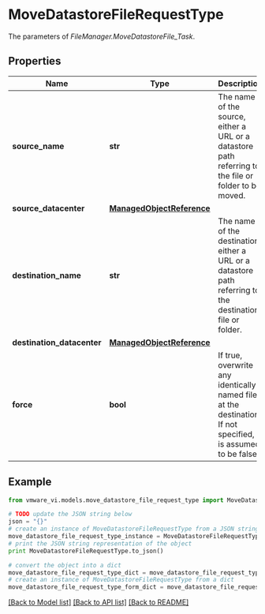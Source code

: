 # MoveDatastoreFileRequestType

The parameters of *FileManager.MoveDatastoreFile_Task*. 

## Properties
Name | Type | Description | Notes
------------ | ------------- | ------------- | -------------
**source_name** | **str** | The name of the source, either a URL or a datastore path referring to the file or folder to be moved.  | 
**source_datacenter** | [**ManagedObjectReference**](ManagedObjectReference.md) |  | [optional] 
**destination_name** | **str** | The name of the destination, either a URL or a datastore path referring to the destination file or folder.  | 
**destination_datacenter** | [**ManagedObjectReference**](ManagedObjectReference.md) |  | [optional] 
**force** | **bool** | If true, overwrite any identically named file at the destination. If not specified, it is assumed to be false.  | [optional] 

## Example

```python
from vmware_vi.models.move_datastore_file_request_type import MoveDatastoreFileRequestType

# TODO update the JSON string below
json = "{}"
# create an instance of MoveDatastoreFileRequestType from a JSON string
move_datastore_file_request_type_instance = MoveDatastoreFileRequestType.from_json(json)
# print the JSON string representation of the object
print MoveDatastoreFileRequestType.to_json()

# convert the object into a dict
move_datastore_file_request_type_dict = move_datastore_file_request_type_instance.to_dict()
# create an instance of MoveDatastoreFileRequestType from a dict
move_datastore_file_request_type_form_dict = move_datastore_file_request_type.from_dict(move_datastore_file_request_type_dict)
```
[[Back to Model list]](../README.md#documentation-for-models) [[Back to API list]](../README.md#documentation-for-api-endpoints) [[Back to README]](../README.md)


